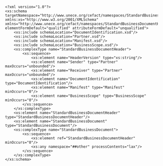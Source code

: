 	<?xml version="1.0"?>
	<xs:schema targetNamespace="http://www.unece.org/cefact/namespaces/StandardBusinessDocumentHeader" xmlns:xs="http://www.w3.org/2001/XMLSchema" xmlns="http://www.unece.org/cefact/namespaces/StandardBusinessDocumentHeader" elementFormDefault="qualified" attributeFormDefault="unqualified">
		<xs:include schemaLocation="DocumentIdentification.xsd"/>
		<xs:include schemaLocation="Partner.xsd"/>
		<xs:include schemaLocation="Manifest.xsd"/>
		<xs:include schemaLocation="BusinessScope.xsd"/>
		<xs:complexType name="StandardBusinessDocumentHeader">
			<xs:sequence>
				<xs:element name="HeaderVersion" type="xs:string"/>
				<xs:element name="Sender" type="Partner" maxOccurs="unbounded"/>
				<xs:element name="Receiver" type="Partner" maxOccurs="unbounded"/>
				<xs:element name="DocumentIdentification" type="DocumentIdentification"/>
				<xs:element name="Manifest" type="Manifest" minOccurs="0"/>
				<xs:element name="BusinessScope" type="BusinessScope" minOccurs="0"/>
			</xs:sequence>
		</xs:complexType>
		<xs:element name="StandardBusinessDocumentHeader" type="StandardBusinessDocumentHeader"/>
		<xs:element name="StandardBusinessDocument" type="StandardBusinessDocument"/>
		<xs:complexType name="StandardBusinessDocument">
			<xs:sequence>
				<xs:element ref="StandardBusinessDocumentHeader" minOccurs="0"/>
				<xs:any namespace="##other" processContents="lax"/>
			</xs:sequence>
		</xs:complexType>
	</xs:schema>
